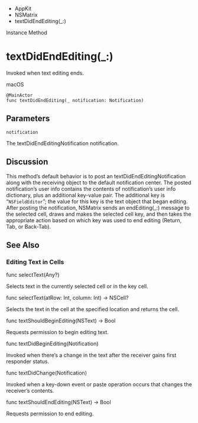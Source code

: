 

- AppKit
- NSMatrix
-  textDidEndEditing(\_:) 

Instance Method

# textDidEndEditing(\_:)

Invoked when text editing ends.

macOS

``` source
@MainActor
func textDidEndEditing(_ notification: Notification)
```

## Parameters 

`notification`  

The textDidEndEditingNotification notification.

## Discussion

This method’s default behavior is to post an textDidEndEditingNotification along with the receiving object to the default notification center. The posted notification’s user info contains the contents of notification’s user info dictionary, plus an additional key-value pair. The additional key is “`NSFieldEditor`”; the value for this key is the text object that began editing. After posting the notification, NSMatrix sends an endEditing(_:) message to the selected cell, draws and makes the selected cell key, and then takes the appropriate action based on which key was used to end editing (Return, Tab, or Back-Tab).

## See Also

### Editing Text in Cells

func selectText(Any?)

Selects text in the currently selected cell or in the key cell.

func selectText(atRow: Int, column: Int) -> NSCell?

Selects the text in the cell at the specified location and returns the cell.

func textShouldBeginEditing(NSText) -> Bool

Requests permission to begin editing text.

func textDidBeginEditing(Notification)

Invoked when there’s a change in the text after the receiver gains first responder status.

func textDidChange(Notification)

Invoked when a key-down event or paste operation occurs that changes the receiver’s contents.

func textShouldEndEditing(NSText) -> Bool

Requests permission to end editing.

